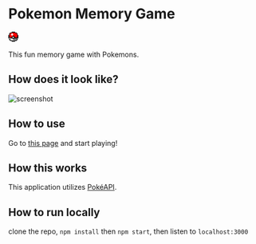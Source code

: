 # Pokemon Memory Game

<img width=20 src="./assets/pokeball.png"/>

This fun memory game with Pokemons.

## How does it look like?

![screenshot](./assets/pokemon.gif)

## How to use

Go to [this page](https://j45t7.github.io/memory-game/) and start playing!

## How this works

This application utilizes [PokéAPI](hhttps://pokeapi.co/).

## How to run locally

clone the repo,
`npm install` then `npm start`,
then listen to `localhost:3000`
